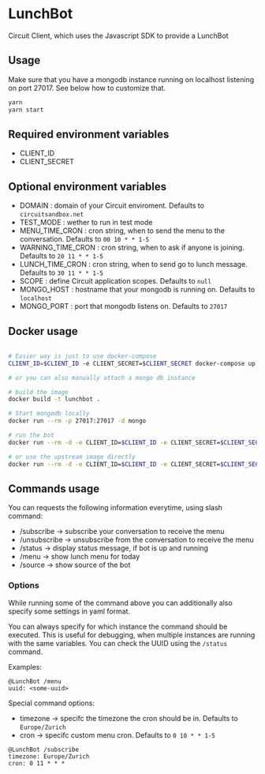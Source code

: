 # LunchBot

Circuit Client, which uses the Javascript SDK to provide a LunchBot

## Usage

Make sure that you have a mongodb instance running on localhost listening on port 27017.
See below how to customize that.

```sh
yarn
yarn start
```

## Required environment variables

* CLIENT_ID
* CLIENT_SECRET

## Optional environment variables

* DOMAIN : domain of your Circuit enviroment. Defaults to `circuitsandbox.net`
* TEST_MODE : wether to run in test mode
* MENU_TIME_CRON : cron string, when to send the menu to the conversation. Defaults to `00 10 * * 1-5`
* WARNING_TIME_CRON : cron string, when to ask if anyone is joining. Defaults to `20 11 * * 1-5`
* LUNCH_TIME_CRON : cron string, when to send go to lunch message. Defaults to `30 11 * * 1-5`
* SCOPE : define Circuit application scopes. Defaults to `null`
* MONGO_HOST : hostname that your mongodb is running on. Defaults to `localhost`
* MONGO_PORT : port that mongodb listens on. Defaults to `27017`

## Docker usage

```sh

# Easier way is just to use docker-compose
CLIENT_ID=$CLIENT_ID -e CLIENT_SECRET=$CLIENT_SECRET docker-compose up --build

# or you can also manually attach a mongo db instance

# build the image
docker build -t lunchbot .

# Start mongodb locally
docker run --rm -p 27017:27017 -d mongo

# run the bot
docker run --rm -d -e CLIENT_ID=$CLIENT_ID -e CLIENT_SECRET=$CLIENT_SECRET -e MONGO_HOST=localhost lunchbot

# or use the upstream image directly
docker run --rm -d -e CLIENT_ID=$CLIENT_ID -e CLIENT_SECRET=$CLIENT_SECRET -e MONGO_HOST=localhost registry.gitlab.com/max-wittig/lunchbot:latest
```

## Commands usage

You can requests the following information everytime, using slash command:

* /subscribe -> subscribe your conversation to receive the menu
* /unsubscribe -> unsubscribe from the conversation to receive the menu
* /status -> display status message, if bot is up and running
* /menu -> show lunch menu for today
* /source -> show source of the bot

### Options

While running some of the command above you can additionally also specify
some settings in yaml format.

You can always specify for which instance the command should be executed. 
This is useful for debugging, when multiple instances are running with the same
variables. You can check the UUID using the `/status` command.

Examples:
```
@LunchBot /menu
uuid: <some-uuid>
```

Special command options:

* timezone -> specifc the timezone the cron should be in. Defaults to `Europe/Zurich`
* cron -> specifc custom menu cron. Defaults to `0 10 * * 1-5`

```
@LunchBot /subscribe
timezone: Europe/Zurich
cron: 0 11 * * *
```
